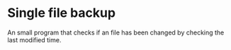 # Single file backup
 An small program that checks if an file has been changed by checking the last modified time.
